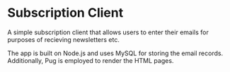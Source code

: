 # Subscription Client

A simple subscription client that allows users to enter their emails for purposes of recieving newsletters etc.

The app is built on Node.js and uses MySQL for storing the email records.
Additionally, Pug is employed to render the HTML pages.
